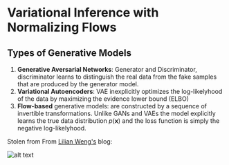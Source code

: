 # Variational Inference with Normalizing Flows

## Types of Generative Models


1. **Generative Aversarial Networks**:  Generator and Discriminator, discriminator learns to distinguish the real data from the fake samples that are produced by the generator model. 
2. **Variational Autoencoders**: VAE inexplicitly optimizes the log-likelyhood of the data by maximizing the evidence lower bound (ELBO)
3. **Flow-based** generative models: are constructed by a sequence of invertible transformations. Unlike GANs and VAEs the model explicitly learns the true data distribution $p(\mathbf x)$ and the loss function is simply the negative log-likelyhood.


Stolen from From [Lilian Weng's](https://lilianweng.github.io/lil-log/2018/10/13/flow-based-deep-generative-models.html#jacobian-matrix-and-determinant) blog:


![alt text](https://lilianweng.github.io/lil-log/assets/images/three-generative-models.png)

